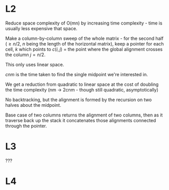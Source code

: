 # L2

Reduce space complexity of O(mn) by increasing time complexity - time is usually less expensive that space.

Make a column-by-column sweep of the whole matrix - for the second half ($\geq n/2$, $n$ being the length of the horizontal matrix), keep a pointer for each cell, $k$ which points to $c(i,j)$ = the point where the global alignment crosses the column $j = n/2$.

This only uses linear space.

$cnm$ is the time taken to find the single midpoint we're interested in.

We get a reduction from quadratic to linear space at the cost of doubling the time complexity (nm -> 2cnm - though still quadratic, asymptotically)

No backtracking, but the alignment is formed by the recursion on two halves about the midpoint.

Base case of two columns returns the alignment of two columns, then as it traverse back up the stack it concatenates those alignments connected through the pointer.


# L3

???

# L4

